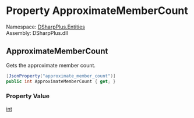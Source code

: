 # Property ApproximateMemberCount

Namespace: [DSharpPlus.Entities](DSharpPlus.Entities.md)  
Assembly: DSharpPlus.dll

## <a id="DSharpPlus_Entities_DiscordGuildPreview_ApproximateMemberCount"></a>ApproximateMemberCount

Gets the approximate member count.

```csharp
[JsonProperty("approximate_member_count")]
public int ApproximateMemberCount { get; }
```

### Property Value

[int](https://learn.microsoft.com/dotnet/api/system.int32)

